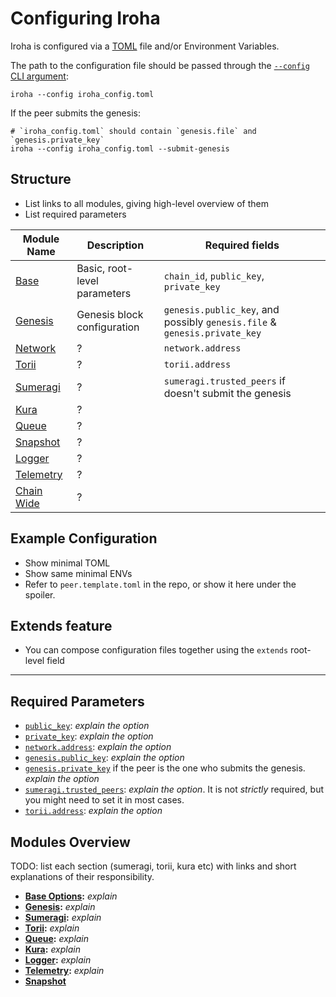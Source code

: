# Configuring Iroha

Iroha is configured via a [TOML](https://toml.io/) file and/or Environment
Variables.

The path to the configuration file should be passed through the
[`--config` CLI argument](/reference/cli#arg-config):

```shell
iroha --config iroha_config.toml
```

If the peer submits the genesis:

```shell
# `iroha_config.toml` should contain `genesis.file` and `genesis.private_key`
iroha --config iroha_config.toml --submit-genesis
```

## Structure

- List links to all modules, giving high-level overview of them
- List required parameters

| Module Name                     | Description                  | Required fields                                                           |
| ------------------------------- | ---------------------------- | ------------------------------------------------------------------------- |
| [Base](base-params)             | Basic, root-level parameters | `chain_id`, `public_key`, `private_key`                                   |
| [Genesis](genesis-params)       | Genesis block configuration  | `genesis.public_key`, and possibly `genesis.file` & `genesis.private_key` |
| [Network](network-params)       | ?                            | `network.address`                                                         |
| [Torii](torii-params)           | ?                            | `torii.address`                                                           |
| [Sumeragi](sumeragi-params)     | ?                            | `sumeragi.trusted_peers` if doesn't submit the genesis                    |
| [Kura](kura-params)             | ?                            |                                                                           |
| [Queue](queue-params)           | ?                            |                                                                           |
| [Snapshot](snapshot-params)     | ?                            |                                                                           |
| [Logger](logger-params)         | ?                            |                                                                           |
| [Telemetry](telemetry-params)   | ?                            |                                                                           |
| [Chain Wide](chain-wide-params) | ?                            |                                                                           |

## Example Configuration

- Show minimal TOML
- Show same minimal ENVs
- Refer to `peer.template.toml` in the repo, or show it here under the
  spoiler.

## Extends feature

- You can compose configuration files together using the `extends`
  root-level field

---

## Required Parameters

- [`public_key`](base-params#param-public-key): _explain the option_
- [`private_key`](base-params#param-private-key): _explain the option_
- [`network.address`](network-params#param-address): _explain the option_
- [`genesis.public_key`](genesis-params#param-public-key): _explain the
  option_
- [`genesis.private_key`](genesis-params#param-private-key) if the peer
  is the one who submits the genesis. _explain the option_
- [`sumeragi.trusted_peers`](sumeragi-params#param-trusted-peers):
  _explain the option_. It is not _strictly_ required, but you might need
  to set it in most cases.
- [`torii.address`](torii-params#param-address): _explain the option_

## Modules Overview

TODO: list each section (sumeragi, torii, kura etc) with links and short
explanations of their responsibility.

- **[Base Options](base-params):** _explain_
- **[Genesis](genesis-params):** _explain_
- **[Sumeragi](sumeragi-params):** _explain_
- **[Torii](torii-params):** _explain_
- **[Queue](queue-params):** _explain_
- **[Kura](kura-params):** _explain_
- **[Logger](logger-params):** _explain_
- **[Telemetry](telemetry-params):** _explain_
- **[Snapshot](./snapshot-params)**
